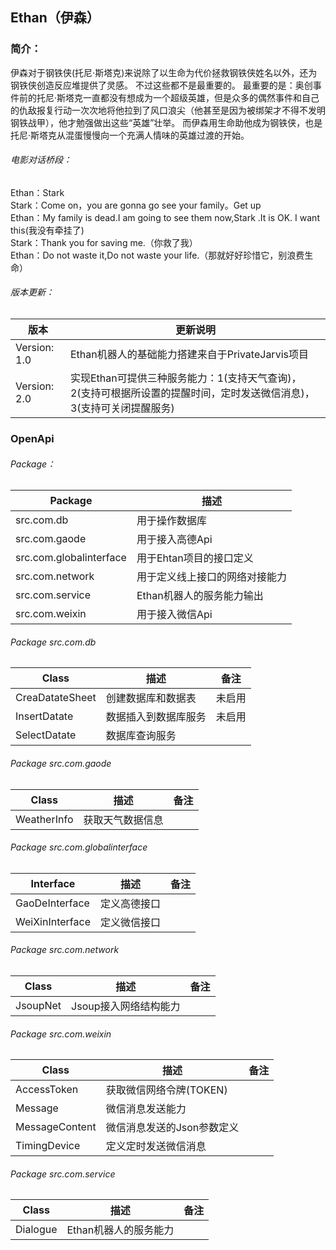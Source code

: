 ## Ethan（伊森）



### 简介：<br>

伊森对于钢铁侠(托尼·斯塔克)来说除了以生命为代价拯救钢铁侠姓名以外，还为钢铁侠创造反应堆提供了灵感。
不过这些都不是最重要的。
最重要的是：奥创事件前的托尼·斯塔克一直都没有想成为一个超级英雄，但是众多的偶然事件和自己的仇敌报复行动一次次地将他拉到了风口浪尖（他甚至是因为被绑架才不得不发明钢铁战甲），他才勉强做出这些“英雄”壮举。
而伊森用生命助他成为钢铁侠，也是托尼·斯塔克从混蛋慢慢向一个充满人情味的英雄过渡的开始。

###### 电影对话桥段：<br>

Ethan：Stark <br>
Stark：Come on，you are gonna go see your family。Get up <br>
Ethan：My family is dead.I am going to see them now,Stark .It is OK. I want this(我没有牵挂了) <br>
Stark：Thank you for saving me.（你救了我）<br>
Ethan：Do not waste it,Do not waste your life.（那就好好珍惜它，别浪费生命）<br>

###### 版本更新：<br>

|版本|更新说明|
|---|---|
|Version: 1.0|Ethan机器人的基础能力搭建来自于PrivateJarvis项目|
|Version: 2.0|实现Ethan可提供三种服务能力：1(支持天气查询)，2(支持可根据所设置的提醒时间，定时发送微信消息)，3(支持可关闭提醒服务)|

### OpenApi

###### Package：<br>

|Package|描述|
|---|---|
|src.com.db|用于操作数据库|
|src.com.gaode|用于接入高德Api|
|src.com.globalinterface|用于Ehtan项目的接口定义|
|src.com.network |用于定义线上接口的网络对接能力|
|src.com.service|Ethan机器人的服务能力输出 |
|src.com.weixin|用于接入微信Api|


###### Package src.com.db<br>
|Class|描述 |备注|
|---|---|---|
|CreaDatateSheet|创建数据库和数据表|未启用|
|InsertDatate|数据插入到数据库服务|未启用|
|SelectDatate|数据库查询服务||


###### Package src.com.gaode<br>
|Class|描述 |备注|
|---|---|---|
|WeatherInfo|获取天气数据信息||

###### Package src.com.globalinterface<br>
|Interface|描述 |备注|
|---|---|---|
|GaoDeInterface|定义高德接口||
|WeiXinInterface|定义微信接口||

###### Package src.com.network<br>
|Class|描述 |备注|
|---|---|---|
|JsoupNet|Jsoup接入网络结构能力||

###### Package src.com.weixin<br>
|Class|描述 |备注|
|---|---|---|
|AccessToken|获取微信网络令牌(TOKEN)||
|Message|微信消息发送能力||
|MessageContent|微信消息发送的Json参数定义||
|TimingDevice|定义定时发送微信消息||

###### Package src.com.service<br>
|Class|描述 |备注|
|---|---|---|
|Dialogue|Ethan机器人的服务能力||










